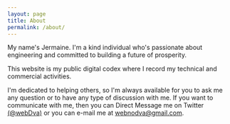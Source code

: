 ```yaml
---
layout: page
title: About
permalink: /about/
---
```


My name's Jermaine. I'm a kind individual who's passionate about engineering and committed to building a future of prosperity.

This website is my public digital codex where I record my technical and commercial activities.

I'm dedicated to helping others, so I'm always available for you to ask me any question or to have any type of discussion with me. If you want to communicate with me, then you can Direct Message me on Twitter [(@webDva)](https://www.twitter.com/webDva) or you can e-mail me at [webnodva@gmail.com](mailto:webNoDva@gmail.com).